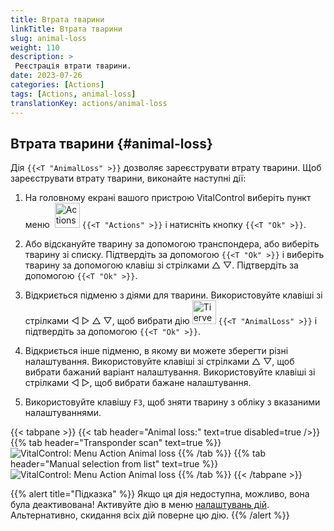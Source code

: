 ```yaml
---
title: Втрата тварини
linkTitle: Втрата тварини
slug: animal-loss
weight: 110
description: >
 Реєстрація втрати тварини.
date: 2023-07-26
categories: [Actions]
tags: [Actions, animal-loss]
translationKey: actions/animal-loss
---
```


## Втрата тварини {#animal-loss}

Дія `{{<T "AnimalLoss" >}}` дозволяє зареєструвати втрату тварини. Щоб зареєструвати втрату тварини, виконайте наступні дії:

1. На головному екрані вашого пристрою VitalControl виберіть пункт меню &nbsp;<img src="/icons/actions.svg" width="40" align="bottom" alt="Actions" /> `{{<T "Actions" >}}` і натисніть кнопку `{{<T "Ok" >}}`.

2. Або відскануйте тварину за допомогою транспондера, або виберіть тварину зі списку. Підтвердіть за допомогою `{{<T "Ok" >}}` і виберіть тварину за допомогою клавіш зі стрілками △ ▽. Підтвердіть за допомогою `{{<T "Ok" >}}`.

3. Відкриється підменю з діями для тварини. Використовуйте клавіші зі стрілками ◁ ▷ △ ▽, щоб вибрати дію <img src="/icons/actions/animal-loss.svg" width="38" align="bottom" alt="Tierverlust" /> `{{<T "AnimalLoss" >}}` і підтвердіть за допомогою `{{<T "Ok" >}}`.

4. Відкриється інше підменю, в якому ви можете зберегти різні налаштування. Використовуйте клавіші зі стрілками △ ▽, щоб вибрати бажаний варіант налаштування. Використовуйте клавіші зі стрілками ◁ ▷, щоб вибрати бажане налаштування.

5. Використовуйте клавішу `F3`, щоб зняти тварину з обліку з вказаними налаштуваннями.

{{< tabpane >}}
{{< tab header="Animal loss:" text=true disabled=true />}}
{{% tab header="Transponder scan" text=true %}}
![VitalControl: Menu Action Animal loss](../images/animalloss-scan.png "Register an animal loss")
{{% /tab %}}
{{% tab header="Manual selection from list" text=true %}}
![VitalControl: Menu Action Animal loss](../images/animalloss.png "Register an animal loss")
{{% /tab %}}
{{< /tabpane >}}

{{% alert title="Підказка" %}}
Якщо ця дія недоступна, можливо, вона була деактивована! Активуйте дію в меню [налаштувань дій](../setting/). Альтернативно, скидання всіх дій поверне цю дію.
{{% /alert %}}
